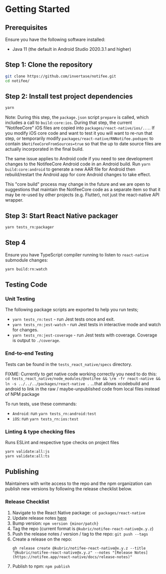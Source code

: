 # Getting Started

## Prerequisites

Ensure you have the following software installed:

- Java 11 (the default in Android Studio 2020.3.1 and higher)

## Step 1: Clone the repository

```bash
git clone https://github.com/invertase/notifee.git
cd notifee/
```

## Step 2: Install test project dependencies

```bash
yarn
```

Note: During this step, the `package.json` script `prepare` is called, which includes a call to `build:core:ios`.
During that step, the current "NotifeeCore" iOS files are copied into `packages/react-native/ios/...`. If you modify
iOS core code and want to test it you will want to re-run that step, or temporarily modify `packages/react-native/RNNotifee.podspec`
to contain `$NotifeeCoreFromSources=true` so that the up to date source files are actually incorporated in the final build.

The same issue applies to Android code if you need to see development changes to the NotifeeCore Android code in an Android build. Run `yarn build:core:android` to generate a new AAR file for Android then rebuild/restart the Android app for core Android
changes to take effect.

This "core build" process may change in the future and we are open to suggestions that maintain the NotifeeCore code as a separate item
so that it may be re-used by other projects (e.g. Flutter), not just the react-native API wrapper.

## Step 3: Start React Native packager

```bash
yarn tests_rn:packager
```

## Step 4

Ensure you have TypeScript compiler running to listen to `react-native` submodule changes:

```bash
yarn build:rn:watch
```

## Testing Code

### Unit Testing

The following package scripts are exported to help you run tests;

- `yarn tests_rn:test` - run Jest tests once and exit.
- `yarn tests_rn:jest-watch` - run Jest tests in interactive mode and watch for changes.
- `yarn tests_rn:jest-coverage` - run Jest tests with coverage. Coverage is output to `./coverage`.

### End-to-end Testing

Tests can be found in the `tests_react_native/specs` directory.

FIXME: Currently to get native code working correctly you need to do this:
`cd tests_react_native/node_modules/@notifee && \rm -fr react-native && ln -s ../../../packages/react-native .`
...that allows xcodebuild and android to link in the raw / maybe-unpublished code from local files instead of NPM package

To run tests, use these commands:

- `Android`: run `yarn tests_rn:android:test`
- `iOS`: run `yarn tests_rn:ios:test`

### Linting & type checking files

Runs ESLint and respective type checks on project files

```bash
yarn validate:all:js
yarn validate:all:ts
```

## Publishing

Maintainers with write access to the repo and the npm organization can publish new versions by following the release checklist below.

### Release Checklist

1. Navigate to the React Native package: `cd packages/react-native`
1. Update release notes [here](https://github.com/invertase/notifee/blob/main/docs-react-native/react-native/docs/release-notes.md)
1. Bump version: `npm version {minor/patch}`
1. Tag the repo (current format is `@kubric/notifee-react-native@x.y.z`)
1. Push the release notes / version / tag to the repo: `git push --tags`
1. Create a release on the repo:
    ```
    gh release create @kubric/notifee-react-native@x.y.z --title "@kubric/notifee-react-native@x.y.z" --notes "[Release Notes](https://notifee.app/react-native/docs/release-notes)"
    ```
1. Publish to npm: `npm publish`
